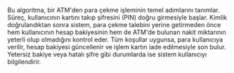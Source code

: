 Bu algoritma, bir ATM'den para çekme işleminin temel adımlarını tanımlar. Süreç, kullanıcının kartını takıp şifresini (PIN) doğru girmesiyle başlar. Kimlik doğrulandıktan sonra sistem, para çekme talebini yerine getirmeden önce hem kullanıcının hesap bakiyesinin hem de ATM'de bulunan nakit miktarının yeterli olup olmadığını kontrol eder. Tüm koşullar uygunsa, para kullanıcıya verilir, hesap bakiyesi güncellenir ve işlem kartın iade edilmesiyle son bulur. Yetersiz bakiye veya hatalı şifre gibi durumlarda ise sistem kullanıcıyı bilgilendirir.
